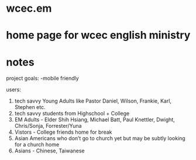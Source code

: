 # wcec.em
home page for wcec english ministry
====
# notes
project goals:
-mobile friendly

users:
1. tech savvy Young Adults like Pastor Daniel, Wilson, Frankie, Karl, Stephen etc.
2. tech savvy students from Highschool + College
3. EM Adults - Elder Shih Hsiang, Michael Batt, Paul Knettler, Dwight, Chris/Sonja, Forrester/Yuna
4. Vistors - College friends home for break
5. Asian Americans who don’t go to church yet but may be subtly looking for a church home
6. Asians - Chinese, Taiwanese
